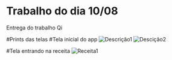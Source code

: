 # Trabalho do dia 10/08
Entrega do trabalho Qi

#Prints das telas
#Tela inicial do app
![Descrição1](https://user-images.githubusercontent.com/84342697/128753450-d138e623-ef52-4fcb-be2c-741a760c99f1.png)
![Descição2](https://user-images.githubusercontent.com/84342697/128753526-9c84aadd-4ba2-448c-8c90-c6960382c27f.png)

#Tela entrando na receita
![Receita1](https://user-images.githubusercontent.com/84342697/128753634-5aab0504-f373-46a2-a05b-46a99781aa78.png)
